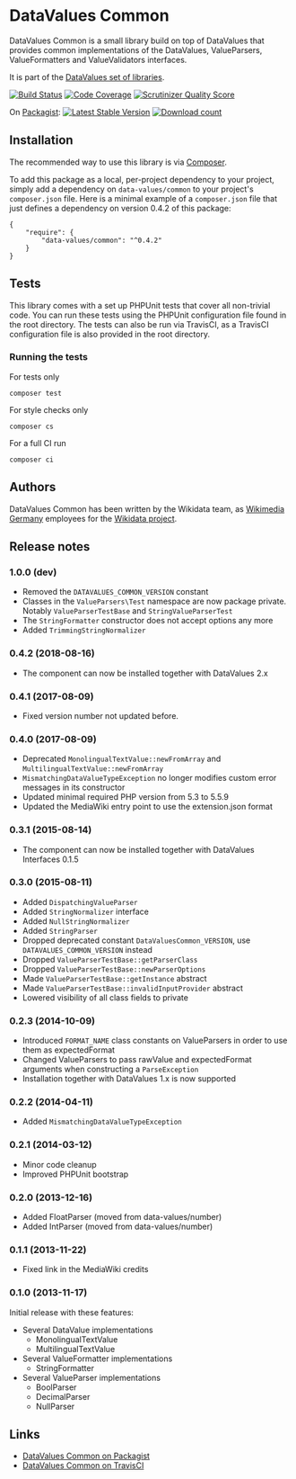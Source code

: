 # DataValues Common

DataValues Common is a small library build on top of DataValues that provides common
implementations of the DataValues, ValueParsers, ValueFormatters and ValueValidators interfaces.

It is part of the [DataValues set of libraries](https://github.com/DataValues).

[![Build Status](https://secure.travis-ci.org/DataValues/Common.png?branch=master)](http://travis-ci.org/DataValues/Common)
[![Code Coverage](https://scrutinizer-ci.com/g/DataValues/Common/badges/coverage.png?s=728b9287ebdd13fbe15255d4d55575c5b5d47b8f)](https://scrutinizer-ci.com/g/DataValues/Common/)
[![Scrutinizer Quality Score](https://scrutinizer-ci.com/g/DataValues/Common/badges/quality-score.png?s=3195539d2e929aafaefb4bc006fb0da6c09a4d2a)](https://scrutinizer-ci.com/g/DataValues/Common/)

On [Packagist](https://packagist.org/packages/data-values/common):
[![Latest Stable Version](https://poser.pugx.org/data-values/common/version.png)](https://packagist.org/packages/data-values/common)
[![Download count](https://poser.pugx.org/data-values/common/d/total.png)](https://packagist.org/packages/data-values/common)

## Installation

The recommended way to use this library is via [Composer](http://getcomposer.org/).

To add this package as a local, per-project dependency to your project, simply add a
dependency on `data-values/common` to your project's `composer.json` file.
Here is a minimal example of a `composer.json` file that just defines a dependency on
version 0.4.2 of this package:

    {
        "require": {
            "data-values/common": "^0.4.2"
        }
    }

## Tests

This library comes with a set up PHPUnit tests that cover all non-trivial code. You can run these
tests using the PHPUnit configuration file found in the root directory. The tests can also be run
via TravisCI, as a TravisCI configuration file is also provided in the root directory.

### Running the tests

For tests only

    composer test

For style checks only

	composer cs

For a full CI run

	composer ci

## Authors

DataValues Common has been written by the Wikidata team, as [Wikimedia Germany](https://wikimedia.de)
employees for the [Wikidata project](https://wikidata.org/).

## Release notes

### 1.0.0 (dev)

* Removed the `DATAVALUES_COMMON_VERSION` constant
* Classes in the `ValueParsers\Test` namespace are now package private. Notably `ValueParserTestBase` and `StringValueParserTest`
* The `StringFormatter` constructor does not accept options any more
* Added `TrimmingStringNormalizer`

### 0.4.2 (2018-08-16)

* The component can now be installed together with DataValues 2.x

### 0.4.1 (2017-08-09)

* Fixed version number not updated before.

### 0.4.0 (2017-08-09)

* Deprecated `MonolingualTextValue::newFromArray` and `MultilingualTextValue::newFromArray`
* `MismatchingDataValueTypeException` no longer modifies custom error messages in its constructor
* Updated minimal required PHP version from 5.3 to 5.5.9
* Updated the MediaWiki entry point to use the extension.json format

### 0.3.1 (2015-08-14)

* The component can now be installed together with DataValues Interfaces 0.1.5

### 0.3.0 (2015-08-11)

* Added `DispatchingValueParser`
* Added `StringNormalizer` interface
* Added `NullStringNormalizer`
* Added `StringParser`
* Dropped deprecated constant `DataValuesCommon_VERSION`, use `DATAVALUES_COMMON_VERSION` instead
* Dropped `ValueParserTestBase::getParserClass`
* Dropped `ValueParserTestBase::newParserOptions`
* Made `ValueParserTestBase::getInstance` abstract
* Made `ValueParserTestBase::invalidInputProvider` abstract
* Lowered visibility of all class fields to private

### 0.2.3 (2014-10-09)

* Introduced `FORMAT_NAME` class constants on ValueParsers in order to use them as expectedFormat
* Changed ValueParsers to pass rawValue and expectedFormat arguments when constructing a `ParseException`
* Installation together with DataValues 1.x is now supported

### 0.2.2 (2014-04-11)

* Added `MismatchingDataValueTypeException`

### 0.2.1 (2014-03-12)

* Minor code cleanup
* Improved PHPUnit bootstrap

### 0.2.0 (2013-12-16)

* Added FloatParser (moved from data-values/number)
* Added IntParser (moved from data-values/number)

### 0.1.1 (2013-11-22)

* Fixed link in the MediaWiki credits

### 0.1.0 (2013-11-17)

Initial release with these features:

* Several DataValue implementations
	* MonolingualTextValue
	* MultilingualTextValue
* Several ValueFormatter implementations
	* StringFormatter
* Several ValueParser implementations
	* BoolParser
	* DecimalParser
	* NullParser

## Links

* [DataValues Common on Packagist](https://packagist.org/packages/data-values/common)
* [DataValues Common on TravisCI](https://travis-ci.org/DataValues/Common)
